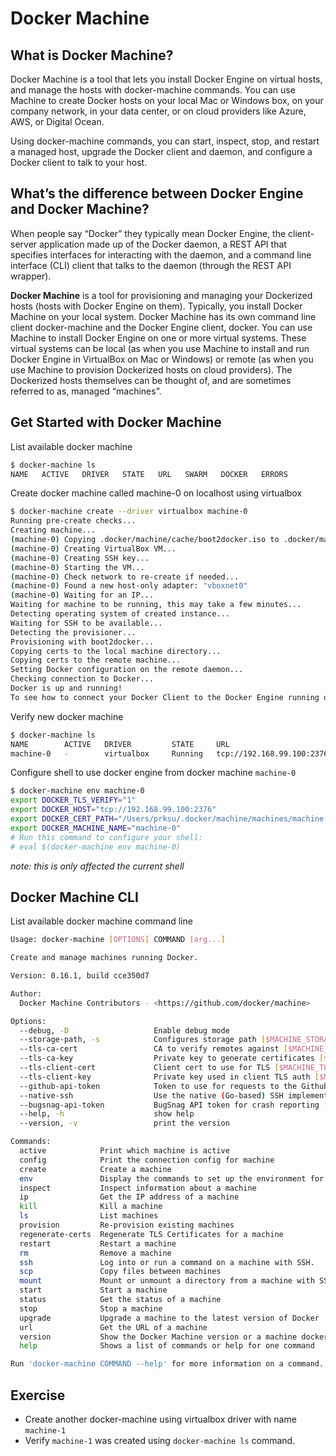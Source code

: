 # Docker Machine

## What is Docker Machine?

Docker Machine is a tool that lets you install Docker Engine on virtual hosts, and manage the hosts with docker-machine commands. You can use Machine to create Docker hosts on your local Mac or Windows box, on your company network, in your data center, or on cloud providers like Azure, AWS, or Digital Ocean.

Using docker-machine commands, you can start, inspect, stop, and restart a managed host, upgrade the Docker client and daemon, and configure a Docker client to talk to your host.

## What’s the difference between Docker Engine and Docker Machine?

When people say “Docker” they typically mean Docker Engine, the client-server application made up of the Docker daemon, a REST API that specifies interfaces for interacting with the daemon, and a command line interface (CLI) client that talks to the daemon (through the REST API wrapper).

**Docker Machine** is a tool for provisioning and managing your Dockerized hosts (hosts with Docker Engine on them). Typically, you install Docker Machine on your local system. Docker Machine has its own command line client docker-machine and the Docker Engine client, docker. You can use Machine to install Docker Engine on one or more virtual systems. These virtual systems can be local (as when you use Machine to install and run Docker Engine in VirtualBox on Mac or Windows) or remote (as when you use Machine to provision Dockerized hosts on cloud providers). The Dockerized hosts themselves can be thought of, and are sometimes referred to as, managed “machines”.

## Get Started with Docker Machine

List available docker machine

```bash
$ docker-machine ls
NAME   ACTIVE   DRIVER   STATE   URL   SWARM   DOCKER   ERRORS
```

Create docker machine called machine-0 on localhost using virtualbox

```bash
$ docker-machine create --driver virtualbox machine-0
Running pre-create checks...
Creating machine...
(machine-0) Copying .docker/machine/cache/boot2docker.iso to .docker/machine/machines/machine-0/boot2docker.iso...
(machine-0) Creating VirtualBox VM...
(machine-0) Creating SSH key...
(machine-0) Starting the VM...
(machine-0) Check network to re-create if needed...
(machine-0) Found a new host-only adapter: "vboxnet0"
(machine-0) Waiting for an IP...
Waiting for machine to be running, this may take a few minutes...
Detecting operating system of created instance...
Waiting for SSH to be available...
Detecting the provisioner...
Provisioning with boot2docker...
Copying certs to the local machine directory...
Copying certs to the remote machine...
Setting Docker configuration on the remote daemon...
Checking connection to Docker...
Docker is up and running!
To see how to connect your Docker Client to the Docker Engine running on this virtual machine, run: docker-machine env machine-0
```

Verify new docker machine

```bash
$ docker-machine ls
NAME        ACTIVE   DRIVER         STATE     URL                          SWARM   DOCKER     ERRORS
machine-0   -        virtualbox     Running   tcp://192.168.99.100:2376            v18.09.6
```

Configure shell to use docker engine from docker machine `machine-0`

```bash
$ docker-machine env machine-0
export DOCKER_TLS_VERIFY="1"
export DOCKER_HOST="tcp://192.168.99.100:2376"
export DOCKER_CERT_PATH="/Users/prksu/.docker/machine/machines/machine-0"
export DOCKER_MACHINE_NAME="machine-0"
# Run this command to configure your shell:
# eval $(docker-machine env machine-0)
```

*note: this is only affected the current shell*


## Docker Machine CLI

List available docker machine command line

```bash
Usage: docker-machine [OPTIONS] COMMAND [arg...]

Create and manage machines running Docker.

Version: 0.16.1, build cce350d7

Author:
  Docker Machine Contributors - <https://github.com/docker/machine>

Options:
  --debug, -D                   Enable debug mode
  --storage-path, -s            Configures storage path [$MACHINE_STORAGE_PATH]
  --tls-ca-cert                 CA to verify remotes against [$MACHINE_TLS_CA_CERT]
  --tls-ca-key                  Private key to generate certificates [$MACHINE_TLS_CA_KEY]
  --tls-client-cert             Client cert to use for TLS [$MACHINE_TLS_CLIENT_CERT]
  --tls-client-key              Private key used in client TLS auth [$MACHINE_TLS_CLIENT_KEY]
  --github-api-token            Token to use for requests to the Github API [$MACHINE_GITHUB_API_TOKEN]
  --native-ssh                  Use the native (Go-based) SSH implementation. [$MACHINE_NATIVE_SSH]
  --bugsnag-api-token           BugSnag API token for crash reporting [$MACHINE_BUGSNAG_API_TOKEN]
  --help, -h                    show help
  --version, -v                 print the version

Commands:
  active            Print which machine is active
  config            Print the connection config for machine
  create            Create a machine
  env               Display the commands to set up the environment for the Docker client
  inspect           Inspect information about a machine
  ip                Get the IP address of a machine
  kill              Kill a machine
  ls                List machines
  provision         Re-provision existing machines
  regenerate-certs  Regenerate TLS Certificates for a machine
  restart           Restart a machine
  rm                Remove a machine
  ssh               Log into or run a command on a machine with SSH.
  scp               Copy files between machines
  mount             Mount or unmount a directory from a machine with SSHFS.
  start             Start a machine
  status            Get the status of a machine
  stop              Stop a machine
  upgrade           Upgrade a machine to the latest version of Docker
  url               Get the URL of a machine
  version           Show the Docker Machine version or a machine docker version
  help              Shows a list of commands or help for one command

Run 'docker-machine COMMAND --help' for more information on a command.
```

## Exercise

- Create another docker-machine using virtualbox driver with name `machine-1`
- Verify `machine-1` was created using `docker-machine ls` command.